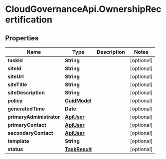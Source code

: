 # CloudGovernanceApi.OwnershipRecertification

## Properties

Name | Type | Description | Notes
------------ | ------------- | ------------- | -------------
**taskId** | **String** |  | [optional] 
**siteId** | **String** |  | [optional] 
**siteUrl** | **String** |  | [optional] 
**siteTitle** | **String** |  | [optional] 
**siteDescription** | **String** |  | [optional] 
**policy** | [**GuidModel**](GuidModel.md) |  | [optional] 
**generatedTime** | **Date** |  | [optional] 
**primaryAdministrator** | [**ApiUser**](ApiUser.md) |  | [optional] 
**primaryContact** | [**ApiUser**](ApiUser.md) |  | [optional] 
**secondaryContact** | [**ApiUser**](ApiUser.md) |  | [optional] 
**template** | **String** |  | [optional] 
**status** | [**TaskResult**](TaskResult.md) |  | [optional] 


